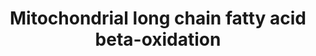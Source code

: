 ---
annotations:
- id: PW:0000738
  parent: classic metabolic pathway
  type: Pathway Ontology
  value: fatty acid beta degradation pathway
authors:
- N.Reyes
- MaintBot
- Ddigles
- Eweitz
description: ''
last-edited: 2021-05-16
organisms:
- Drosophila melanogaster
redirect_from:
- /index.php/Pathway:WP406
- /instance/WP406
revision: null
schema-jsonld:
- '@context': https://schema.org/
  '@id': https://wikipathways.github.io/pathways/WP406.html
  '@type': Dataset
  creator:
    '@type': Organization
    name: WikiPathways
  description: ''
  keywords:
  - ACADL
  - ACSL2
  - ACSL4
  - Arc42
  - CG12262
  - CG2107
  - CG3961
  - CG4389
  - CG4598
  - CG7461
  - CPTI
  - EHHADH
  - HADHSC
  - PECR
  - ScpX
  - colt
  - l(2)44DEa
  license: CC0
  name: Mitochondrial long chain fatty acid beta-oxidation
seo: CreativeWork
title: Mitochondrial long chain fatty acid beta-oxidation
wpid: WP406
---